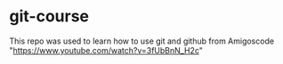 # git-course
This repo was used to learn how to use git and github from Amigoscode "https://www.youtube.com/watch?v=3fUbBnN_H2c"

